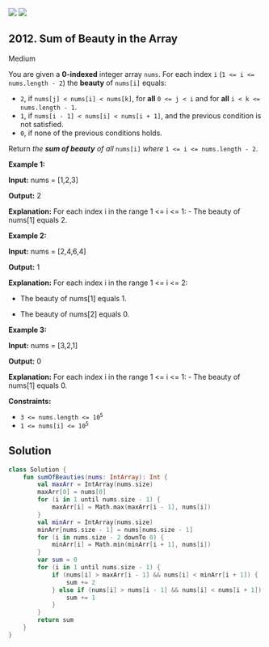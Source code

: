 [![](https://img.shields.io/github/stars/javadev/LeetCode-in-Kotlin?label=Stars&style=flat-square)](https://github.com/javadev/LeetCode-in-Kotlin)
[![](https://img.shields.io/github/forks/javadev/LeetCode-in-Kotlin?label=Fork%20me%20on%20GitHub%20&style=flat-square)](https://github.com/javadev/LeetCode-in-Kotlin/fork)

## 2012\. Sum of Beauty in the Array

Medium

You are given a **0-indexed** integer array `nums`. For each index `i` (`1 <= i <= nums.length - 2`) the **beauty** of `nums[i]` equals:

*   `2`, if `nums[j] < nums[i] < nums[k]`, for **all** `0 <= j < i` and for **all** `i < k <= nums.length - 1`.
*   `1`, if `nums[i - 1] < nums[i] < nums[i + 1]`, and the previous condition is not satisfied.
*   `0`, if none of the previous conditions holds.

Return _the **sum of beauty** of all_ `nums[i]` _where_ `1 <= i <= nums.length - 2`.

**Example 1:**

**Input:** nums = [1,2,3]

**Output:** 2

**Explanation:** For each index i in the range 1 <= i <= 1: - The beauty of nums[1] equals 2.

**Example 2:**

**Input:** nums = [2,4,6,4]

**Output:** 1

**Explanation:** For each index i in the range 1 <= i <= 2: 

- The beauty of nums[1] equals 1.

- The beauty of nums[2] equals 0.

**Example 3:**

**Input:** nums = [3,2,1]

**Output:** 0

**Explanation:** For each index i in the range 1 <= i <= 1: - The beauty of nums[1] equals 0.

**Constraints:**

*   <code>3 <= nums.length <= 10<sup>5</sup></code>
*   <code>1 <= nums[i] <= 10<sup>5</sup></code>

## Solution

```kotlin
class Solution {
    fun sumOfBeauties(nums: IntArray): Int {
        val maxArr = IntArray(nums.size)
        maxArr[0] = nums[0]
        for (i in 1 until nums.size - 1) {
            maxArr[i] = Math.max(maxArr[i - 1], nums[i])
        }
        val minArr = IntArray(nums.size)
        minArr[nums.size - 1] = nums[nums.size - 1]
        for (i in nums.size - 2 downTo 0) {
            minArr[i] = Math.min(minArr[i + 1], nums[i])
        }
        var sum = 0
        for (i in 1 until nums.size - 1) {
            if (nums[i] > maxArr[i - 1] && nums[i] < minArr[i + 1]) {
                sum += 2
            } else if (nums[i] > nums[i - 1] && nums[i] < nums[i + 1]) {
                sum += 1
            }
        }
        return sum
    }
}
```
